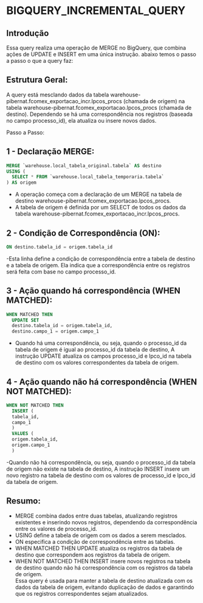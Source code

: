 # BIGQUERY_INCREMENTAL_QUERY

## Introdução
Essa query realiza uma operação de MERGE no BigQuery, que combina ações de UPDATE e INSERT em uma única instrução. abaixo temos o  passo a passo o que a query faz:

## Estrutura Geral:
A query está mesclando dados da tabela warehouse-pibernat.fcomex_exportacao_incr.lpcos_procs (chamada de origem) na tabela warehouse-pibernat.fcomex_exportacao.lpcos_procs (chamada de destino). Dependendo se há uma correspondência nos registros (baseada no campo processo_id), ela atualiza ou insere novos dados.

Passo a Passo:
## 1 - Declaração MERGE:
````sql
MERGE `warehouse.local_tabela_original.tabela` AS destino
USING (
  SELECT * FROM `warehouse.local_tabela_temporaria.tabela`
) AS origem
````
- A operação começa com a declaração de um MERGE na tabela de destino warehouse-pibernat.fcomex_exportacao.lpcos_procs.<br>
- A tabela de origem é definida por um SELECT de todos os dados da tabela warehouse-pibernat.fcomex_exportacao_incr.lpcos_procs.

## 2 - Condição de Correspondência (ON):
````sql
ON destino.tabela_id = origem.tabela_id
````
-Esta linha define a condição de correspondência entre a tabela de destino e a tabela de origem. Ela indica que a correspondência entre os registros será feita com base no campo processo_id.

## 3 - Ação quando há correspondência (WHEN MATCHED):
````sql
WHEN MATCHED THEN
  UPDATE SET
  destino.tabela_id = origem.tabela_id,
  destino.campo_1 = origem.campo_1
````

- Quando há uma correspondência, ou seja, quando o processo_id da tabela de origem é igual ao processo_id da tabela de destino, A instrução UPDATE atualiza os campos processo_id e lpco_id na tabela de destino com os valores correspondentes da tabela de origem.

## 4 - Ação quando não há correspondência (WHEN NOT MATCHED):
````sql
WHEN NOT MATCHED THEN
  INSERT (
  tabela_id,
  campo_1
  )
  VALUES (
  origem.tabela_id,
  origem.campo_1
  )
````
-Quando não há correspondência, ou seja, quando o processo_id da tabela de origem não existe na tabela de destino, A instrução INSERT insere um novo registro na tabela de destino com os valores de processo_id e lpco_id da tabela de origem.


## Resumo:
- MERGE combina dados entre duas tabelas, atualizando registros existentes e inserindo novos registros, dependendo da correspondência entre os valores de processo_id.<br>
- USING define a tabela de origem com os dados a serem mesclados.<br>
- ON especifica a condição de correspondência entre as tabelas.<br>
- WHEN MATCHED THEN UPDATE atualiza os registros da tabela de destino que correspondem aos registros da tabela de origem.<br>
- WHEN NOT MATCHED THEN INSERT insere novos registros na tabela de destino quando não há correspondência com os registros da tabela de origem.<br>
Essa query é usada para manter a tabela de destino atualizada com os dados da tabela de origem, evitando duplicação de dados e garantindo que os registros correspondentes sejam atualizados.<br>
